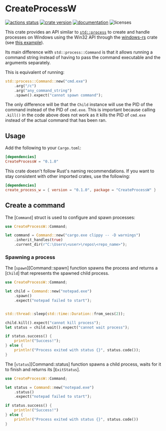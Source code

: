 # CreateProcessW

[![actions status][actions-badge]][actions-url]
[![crate version][crates-version-badge]][crates-url]
[![documentation][docs-badge]][docs-url]
![licenses][licenses-badge]

[actions-badge]: https://github.com/yozhgoor/CreateProcessW/workflows/main/badge.svg
[actions-url]: https://github.com/yozhgoor/CreateProcessW/actions
[crates-version-badge]: https://img.shields.io/crates/v/CreateProcessW
[crates-url]: https://crates.io/crates/CreateProcessW
[docs-badge]: https://docs.rs/CreateProcessW/badge.svg
[docs-url]: https://docs.rs/CreateProcessW
[licenses-badge]: https://img.shields.io/crates/l/CreateProcessW

<!-- cargo-rdme start -->

This crate provides an API similar to [`std::process`][std-process] to create
and handle processes on Windows using the Win32 API through the
[windows-rs][windows-rs] crate (see [this example][create-processes-example]).

Its main difference with `std::process::Command` is that it allows running
a command string instead of having to pass the command executable and the
arguments separately.

This is equivalent of running:

```rust
std::process::Command::new("cmd.exe")
    .arg("/c")
    .arg("any_command_string")
    .spawn().expect("cannot spawn command");
```

The only difference will be that the `Child` instance will use the PID of
the command instead of the PID of `cmd.exe`. This is important because
calling `.kill()` in the code above does not work as it kills the PID
of `cmd.exe` instead of the actual command that has been ran.

## Usage

Add the following to your `Cargo.toml`:

```toml
[dependencies]
CreateProcessW = "0.1.0"
```

This crate doesn't follow Rust's naming recommendations. If you want to stay
consistent with other imported crates, use the following:

```toml
[dependencies]
create_process_w = { version = "0.1.0", package = "CreateProcessW" }
```

## Create a command

The [`Command`] struct is used to configure and spawn processes:

```rust
use CreateProcessW::Command;

let command = Command::new("cargo.exe clippy -- -D warnings")
    .inherit_handles(true)
    .current_dir(r"C:\Users\<user>\repos\<repo_name>");
```

### Spawning a process

The [`spawn`][Command::spawn] function spawns the process and returns a
[`Child`] that represents the spawned child process.

```rust
use CreateProcessW::Command;

let child = Command::new("notepad.exe")
    .spawn()
    .expect("notepad failed to start");


std::thread::sleep(std::time::Duration::from_secs(2));

child.kill().expect("cannot kill process");
let status = child.wait().expect("cannot wait process");

if status.success() {
    println!("Success!");
} else {
    println!("Process exited with status {}", status.code());
}
```

The [`status`][Command::status] function spawns a child process, waits for
it to finish and returns its [`ExitStatus`].

```rust
use CreateProcessW::Command;

let status = Command::new("notepad.exe")
    .status()
    .expect("notepad failed to start");

if status.success() {
    println!("Success!")
} else {
    println!("Process exited with status {}", status.code())
}
```

[std-process]: https://doc.rust-lang.org/std/process/index.html
[windows-rs]: https://github.com/microsoft/windows-rs
[create-processes-example]: https://docs.microsoft.com/en-us/windows/win32/procthread/creating-processes

<!-- cargo-rdme end -->
